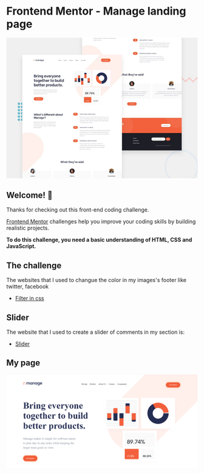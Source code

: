 # Frontend Mentor - Manage landing page

![Design preview for the Manage landing page coding challenge](./design/desktop-preview.jpg)

## Welcome! 👋

Thanks for checking out this front-end coding challenge.

[Frontend Mentor](https://www.frontendmentor.io) challenges help you improve your coding skills by building realistic projects.

**To do this challenge, you need a basic understanding of HTML, CSS and JavaScript.**

## The challenge

The websites that I used to changue the color in my images's footer like twitter, facebook
- [Filter in css](https://codepen.io/sosuke/pen/Pjoqqp)

## Slider
The website that I used to create a slider of comments in my section is:
- [Slider](https://swiperjs.com/)

## My page 
![My web site](./images/website.PNG)